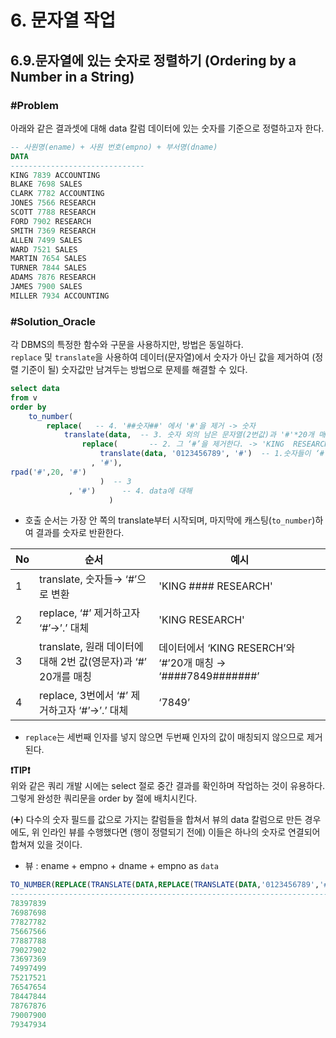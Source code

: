 # 6. 문자열 작업
## 6.9.문자열에 있는 숫자로 정렬하기 (Ordering by a Number in a String)
### #Problem
아래와 같은 결과셋에 대해 data 칼럼 데이터에 있는 숫자를 기준으로 정렬하고자 한다.
```sql
-- 사원명(ename) + 사원 번호(empno) + 부서명(dname)
DATA
------------------------------
KING 7839 ACCOUNTING
BLAKE 7698 SALES
CLARK 7782 ACCOUNTING
JONES 7566 RESEARCH
SCOTT 7788 RESEARCH
FORD 7902 RESEARCH
SMITH 7369 RESEARCH
ALLEN 7499 SALES
WARD 7521 SALES
MARTIN 7654 SALES
TURNER 7844 SALES
ADAMS 7876 RESEARCH
JAMES 7900 SALES
MILLER 7934 ACCOUNTING
```

### #Solution_Oracle
각 DBMS의 특정한 함수와 구문을 사용하지만, 방법은 동일하다.<br>
`replace` 및 `translate`을 사용하여 데이터(문자열)에서 숫자가 아닌 값을 제거하여 (정렬 기준이 될) 숫자값만 남겨두는 방법으로 문제를 해결할 수 있다.

```sql
select data
from v
order by
	to_number(
		replace(   -- 4. '##숫자##' 에서 '#'을 제거 -> 숫자
			translate(data,  -- 3. 숫자 외의 남은 문자열(2번값)과 '#'*20개 매칭시켜 기존 데이터를 전환-> '##숫자##'
				replace(       -- 2. 그 ‘#’을 제거한다. -> 'KING  RESEARCH'
					translate(data, '0123456789', '#')  -- 1.숫자들이 ‘#’이 됐고
				  , '#'),   
rpad('#',20, '#')
					)  -- 3   
			 , '#')      -- 4. data에 대해 
					  )
```
- 호출 순서는 가장 안 쪽의 translate부터 시작되며, 마지막에 캐스팅(`to_number`)하여 결과를 숫자로 반환한다.

| No  | 순서 | 예시 |
|-----| --- | --- |
| 1   | translate, 숫자들→ ‘#’으로 변환 | 'KING #### RESEARCH' |
| 2   | replace, ‘#’ 제거하고자 ‘#’→’.’ 대체 | 'KING  RESEARCH' |
| 3   | translate, 원래 데이터에 대해 2번 값(영문자)과 ‘#’ 20개를 매칭 | 데이터에서 ‘KING  RESERCH’와 ‘#’20개 매칭 → ‘####7849#######’ |
| 4   | replace, 3번에서 ‘#’ 제거하고자 ‘#’→’.’ 대체 | ‘7849’ |
* `replace`는 세번째 인자를 넣지 않으면 두번째 인자의 값이 매칭되지 않으므로 제거된다.

**️️❗TIP❗️**<br>
위와 같은 쿼리 개발 시에는 select 절로 중간 결과를 확인하며 작업하는 것이 유용하다.<br>
그렇게 완성한 쿼리문을 order by 절에 배치시킨다.

(➕) 다수의 숫자 필드를 값으로 가지는 칼럼들을 합쳐서 뷰의 data 칼럼으로 만든 경우에도, 위 인라인 뷰를 수행했다면 (행이 정렬되기 전에) 이들은 하나의 숫자로 연결되어 합쳐져 있을 것이다.
- 뷰 : ename + empno + dname + empno as `data`
```sql
TO_NUMBER(REPLACE(TRANSLATE(DATA,REPLACE(TRANSLATE(DATA,'0123456789','#'),'#'),R
--------------------------------------------------------------------------------
78397839
76987698
77827782
75667566
77887788
79027902
73697369
74997499
75217521
76547654
78447844
78767876
79007900
79347934
```